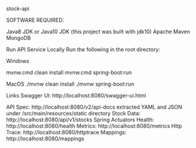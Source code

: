  stock-api
 
 SOFTWARE REQUIRED:
 
 Java8 JDK or Java10 JDK (this project was built with jdk10)
 Apache Maven
 MongoDB
 
 
 Run API Service Locally
Run the following in the root directory:

Windows

mvnw.cmd clean install
mvnw.cmd spring-boot:run

MacOS
./mvnw clean install
./mvnw spring-boot:run

Links
Swagger
UI: http://localhost:8080/swagger-ui.html

API Spec: http://localhost:8080/v2/api-docs
extracted YAML and JSON under /src/main/resources/static directory
Stock Data: http://localhost:8080/api/v1/stocks
Spring Actuators
Health: http://localhost:8080/health
Metrics: http://localhost:8080/metrics
Http Trace: http://localhost:8080/httptrace
Mappings: http://localhost:8080/mappings

